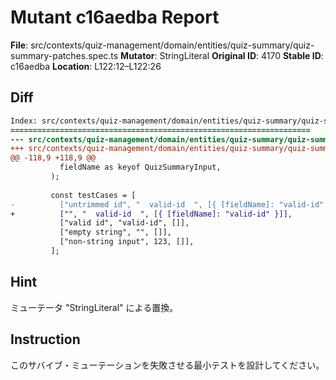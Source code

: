# Mutant c16aedba Report

**File**: src/contexts/quiz-management/domain/entities/quiz-summary/quiz-summary-patches.spec.ts
**Mutator**: StringLiteral
**Original ID**: 4170
**Stable ID**: c16aedba
**Location**: L122:12–L122:26

## Diff

```diff
Index: src/contexts/quiz-management/domain/entities/quiz-summary/quiz-summary-patches.spec.ts
===================================================================
--- src/contexts/quiz-management/domain/entities/quiz-summary/quiz-summary-patches.spec.ts	original
+++ src/contexts/quiz-management/domain/entities/quiz-summary/quiz-summary-patches.spec.ts	mutated #4170
@@ -118,9 +118,9 @@
           fieldName as keyof QuizSummaryInput,
         );
 
         const testCases = [
-          ["untrimmed id", "  valid-id  ", [{ [fieldName]: "valid-id" }]],
+          ["", "  valid-id  ", [{ [fieldName]: "valid-id" }]],
           ["valid id", "valid-id", []],
           ["empty string", "", []],
           ["non-string input", 123, []],
         ];
```

## Hint

ミューテータ "StringLiteral" による置換。

## Instruction

このサバイブ・ミューテーションを失敗させる最小テストを設計してください。
